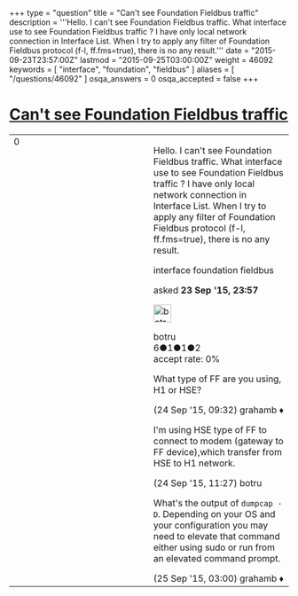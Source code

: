+++
type = "question"
title = "Can&#x27;t see Foundation Fieldbus traffic"
description = '''Hello. I can&#x27;t see Foundation Fieldbus traffic. What interface use to see Foundation Fieldbus traffic ? I have only local network connection in Interface List. When I try to apply any filter of Foundation Fieldbus protocol (f-l, ff.fms=true), there is no any result.'''
date = "2015-09-23T23:57:00Z"
lastmod = "2015-09-25T03:00:00Z"
weight = 46092
keywords = [ "interface", "foundation", "fieldbus" ]
aliases = [ "/questions/46092" ]
osqa_answers = 0
osqa_accepted = false
+++

<div class="headNormal">

# [Can't see Foundation Fieldbus traffic](/questions/46092/cant-see-foundation-fieldbus-traffic)

</div>

<div id="main-body">

<div id="askform">

<table id="question-table" style="width:100%;"><colgroup><col style="width: 50%" /><col style="width: 50%" /></colgroup><tbody><tr class="odd"><td style="width: 30px; vertical-align: top"><div class="vote-buttons"><span id="post-46092-upvote" class="ajax-command post-vote up" rel="nofollow" title="I like this post (click again to cancel)"> </span><div id="post-46092-score" class="post-score" title="current number of votes">0</div><span id="post-46092-downvote" class="ajax-command post-vote down" rel="nofollow" title="I dont like this post (click again to cancel)"> </span> <span id="favorite-mark" class="ajax-command favorite-mark" rel="nofollow" title="mark/unmark this question as favorite (click again to cancel)"> </span><div id="favorite-count" class="favorite-count"></div></div></td><td><div id="item-right"><div class="question-body"><p>Hello. I can't see Foundation Fieldbus traffic. What interface use to see Foundation Fieldbus traffic ? I have only local network connection in Interface List. When I try to apply any filter of Foundation Fieldbus protocol (f-l, ff.fms=true), there is no any result.</p></div><div id="question-tags" class="tags-container tags"><span class="post-tag tag-link-interface" rel="tag" title="see questions tagged &#39;interface&#39;">interface</span> <span class="post-tag tag-link-foundation" rel="tag" title="see questions tagged &#39;foundation&#39;">foundation</span> <span class="post-tag tag-link-fieldbus" rel="tag" title="see questions tagged &#39;fieldbus&#39;">fieldbus</span></div><div id="question-controls" class="post-controls"></div><div class="post-update-info-container"><div class="post-update-info post-update-info-user"><p>asked <strong>23 Sep '15, 23:57</strong></p><img src="https://secure.gravatar.com/avatar/8cfd332e195556047c64751222e0bda3?s=32&amp;d=identicon&amp;r=g" class="gravatar" width="32" height="32" alt="botru&#39;s gravatar image" /><p><span>botru</span><br />
<span class="score" title="6 reputation points">6</span><span title="1 badges"><span class="badge1">●</span><span class="badgecount">1</span></span><span title="1 badges"><span class="silver">●</span><span class="badgecount">1</span></span><span title="2 badges"><span class="bronze">●</span><span class="badgecount">2</span></span><br />
<span class="accept_rate" title="Rate of the user&#39;s accepted answers">accept rate:</span> <span title="botru has no accepted answers">0%</span></p></div></div><div id="comments-container-46092" class="comments-container"><span id="46113"></span><div id="comment-46113" class="comment"><div id="post-46113-score" class="comment-score"></div><div class="comment-text"><p>What type of FF are you using, H1 or HSE?</p></div><div id="comment-46113-info" class="comment-info"><span class="comment-age">(24 Sep '15, 09:32)</span> <span class="comment-user userinfo">grahamb ♦</span></div></div><span id="46119"></span><div id="comment-46119" class="comment"><div id="post-46119-score" class="comment-score"></div><div class="comment-text"><p>I'm using HSE type of FF to connect to modem (gateway to FF device),which transfer from HSE to H1 network.</p></div><div id="comment-46119-info" class="comment-info"><span class="comment-age">(24 Sep '15, 11:27)</span> <span class="comment-user userinfo">botru</span></div></div><span id="46149"></span><div id="comment-46149" class="comment"><div id="post-46149-score" class="comment-score"></div><div class="comment-text"><p>What's the output of <code>dumpcap -D</code>. Depending on your OS and your configuration you may need to elevate that command either using sudo or run from an elevated command prompt.</p></div><div id="comment-46149-info" class="comment-info"><span class="comment-age">(25 Sep '15, 03:00)</span> <span class="comment-user userinfo">grahamb ♦</span></div></div></div><div id="comment-tools-46092" class="comment-tools"></div><div class="clear"></div><div id="comment-46092-form-container" class="comment-form-container"></div><div class="clear"></div></div></td></tr></tbody></table>

</div>

</div>

